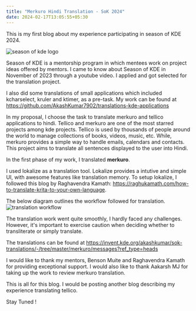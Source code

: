 ```yaml
---
title: "Merkuro Hindi Translation - SoK 2024"
date: 2024-02-17T13:05:55+05:30
---
```


This is my first blog about my experience participating in season of KDE 2024.

![season of kde logo](/season-of-kde.png)

Season of KDE is a mentorship program in which mentees work on project ideas offered by mentors. I came to know about Season of KDE in November of 2023 through a youtube video. I applied and got selected for the translation project.

I also did some translations of small applications which included kcharselect, kruler and ktimer, as a pre-task. My work can be found at https://github.com/AkashKumar7902/translations-kde-applications

In my proposal, I choose the task to translate merkuro and tellico applications to hindi. Tellico and merkuro are one of the most starred projects among kde projects. Tellico is used by thousands of people around the world to manage collections of books, videos, music, etc. While, merkuro provides a simple way to handle emails, calendars and contacts. This project aims to translate all sentences displayed to the user into Hindi.

In the first phase of my work, I translated **merkuro**. 

I used lokalize as a translation tool. Lokalize provides a intutive and simple UI, with awesome features like translation memory. To setup lokalize, I followed this blog by Raghavendra Kamath: https://raghukamath.com/how-to-translate-krita-to-your-own-language. 

The below diagram outlines the workflow followed for translation.
![translation workflow](/workflow.png)

The translation work went quite smoothly, I hardly faced any challenges. However, it's important to exercise caution when deciding whether to transliterate or simply translate.

The translations can be found at https://invent.kde.org/akashkumar/sok-translations/-/tree/master/merkuro/messages?ref_type=heads

I would like to thank my mentors, Benson Muite and Raghavendra Kamath for providing exceptional support. I would also like to thank Aakarsh MJ for taking up the work to review merkuro translation.

This is all for this blog. I would be posting another blog describing my experience translating tellico. 

Stay Tuned !  
